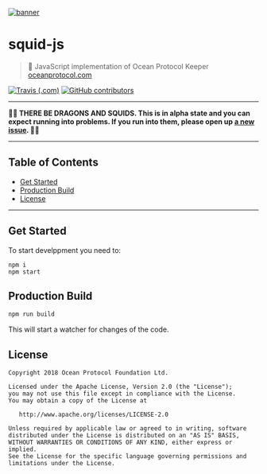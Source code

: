 [![banner](https://raw.githubusercontent.com/oceanprotocol/art/master/github/repo-banner%402x.png)](https://oceanprotocol.com)

# squid-js

> 🦑 JavaScript implementation of Ocean Protocol Keeper
> [oceanprotocol.com](https://oceanprotocol.com)

[![Travis (.com)](https://img.shields.io/travis/com/oceanprotocol/squid-js.svg)](https://travis-ci.com/oceanprotocol/squid-js)
[![GitHub contributors](https://img.shields.io/github/contributors/oceanprotocol/squid-js.svg)](https://github.com/oceanprotocol/squid-js/graphs/contributors)

---

**🐲🦑 THERE BE DRAGONS AND SQUIDS. This is in alpha state and you can expect running into problems. If you run into them, please open up [a new issue](https://github.com/oceanprotocol/squid-js/issues). 🦑🐲**

---

## Table of Contents

  - [Get Started](#get-started)
  - [Production Build](#production-build)
  - [License](#license)

---

## Get Started

To start develppment you need to:

```batch
npm i
npm start
```

## Production Build

```bash
npm run build
```

This will start a watcher for changes of the code.

## License

```
Copyright 2018 Ocean Protocol Foundation Ltd.

Licensed under the Apache License, Version 2.0 (the "License");
you may not use this file except in compliance with the License.
You may obtain a copy of the License at

   http://www.apache.org/licenses/LICENSE-2.0

Unless required by applicable law or agreed to in writing, software
distributed under the License is distributed on an "AS IS" BASIS,
WITHOUT WARRANTIES OR CONDITIONS OF ANY KIND, either express or implied.
See the License for the specific language governing permissions and
limitations under the License.